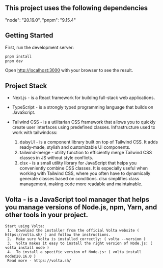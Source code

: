 ## This project uses the following dependencies

"node": "20.16.0",
"pnpm": "9.15.4"

## Getting Started

First, run the development server:

```bash
pnpm install
pnpm dev
```

Open [http://localhost:3000](http://localhost:3000) with your browser to see the result.

## Project Stack

- Next.js - is a React framework for building full-stack web applications.

- TypeScript - is a strongly typed programming language that builds on JavaScript.

- Tailwind CSS - is a utilitarian CSS framework that allows you to quickly create user interfaces using predefined classes.
  Infrastructure used to work with tailwindcss:
  1. daisyUI - is a component library built on top of Tailwind CSS. It adds ready-made, stylish and customizable UI components.
  2. tailwind-merge - utility function to efficiently merge Tailwind CSS classes in JS without style conflicts.
  3. clsx - is a small utility library for JavaScript that helps you conveniently combine CSS classes. It is especially useful when working with Tailwind CSS, where you often have to dynamically generate classes based on conditions. clsx simplifies class management, making code more readable and maintainable.

## Volta - is a JavaScript tool manager that helps you manage versions of Node.js, npm, Yarn, and other tools in your project.

    Start using Volta:
     1.  Download the installer from the official Volta website ( https://volta.sh/ ) and follow the instructions.
     2.  Make sure Volta is installed correctly: ( volta --version )
     3.  Volta makes it easy to install the right version of Node.js: ( volta install node )
     4.  To install a specific version of Node.js: ( volta install node@20.16.0 )
     Read more - https://volta.sh/

